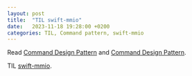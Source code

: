 ```yaml
---
layout: post
title:  "TIL swift-mmio"
date:   2023-11-18 19:28:00 +0200
categories: TIL, Command pattern, swift-mmio
---
```

Read [Command Design Pattern](https://www.digitalocean.com/community/tutorials/command-design-pattern) and [Command Design Pattern](https://sourcemaking.com/design_patterns/command).

TIL [swift-mmio](https://github.com/apple/swift-mmio/).
